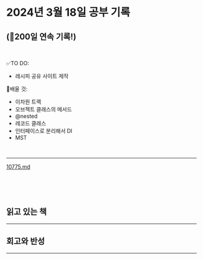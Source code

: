 # 2024년 3월 18일 공부 기록 
## (🚀200일 연속 기록!)

<br>

✅TO DO: 

- 레시피 공유 사이트 제작



💭배울 것:

- 이차원 트랙
- 오브젝트 클래스의 메서드
- @nested
- 레코드 클래스
- 인터페이스로 분리해서 DI
- MST

<br>

---


[10775.md](..%2F..%2F..%2FAlgorithm%2FSolvedProblem%2F%EB%B6%84%EB%A6%AC%EC%A7%91%ED%95%A9%2F10775%2F10775.md)



<br><br><br>

## 읽고 있는 책

---




## 회고와 반성

---
